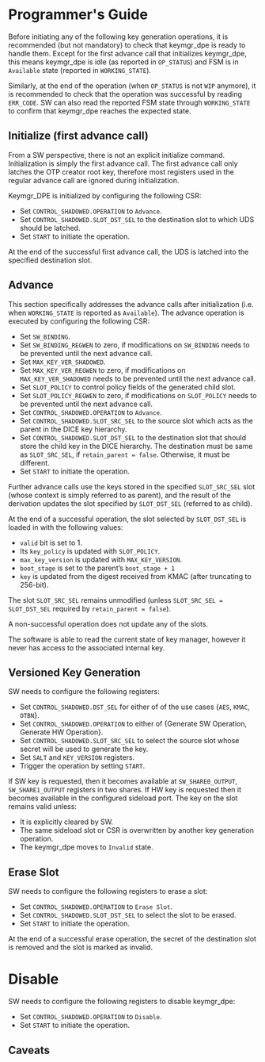 # Programmer's Guide

Before initiating any of the following key generation operations, it is recommended (but not mandatory) to check that keymgr_dpe is ready to handle them.
Except for the first advance call that initializes keymgr_dpe, this means keymgr_dpe is idle (as reported in `OP_STATUS`) and FSM is in `Available` state (reported in `WORKING_STATE`).

Similarly, at the end of the operation (when `OP_STATUS` is not `WIP` anymore), it is recommended to check that the operation was successful by reading `ERR_CODE`.
SW can also read the reported FSM state through `WORKING_STATE` to confirm that keymgr_dpe reaches the expected state.

## Initialize (first advance call)

From a SW perspective, there is not an explicit initialize command.
Initialization is simply the first advance call.
The first advance call only latches the OTP creator root key, therefore most registers used in the regular advance call are ignored during initialization.

Keymgr_DPE is initialized by configuring the following CSR:
*  Set `CONTROL_SHADOWED.OPERATION` to `Advance`.
*  Set `CONTROL_SHADOWED.SLOT_DST_SEL` to the destination slot to which UDS should be latched.
*  Set `START` to initiate the operation.

At the end of the successful first advance call, the UDS is latched into the specified destination slot.

## Advance

This section specifically addresses the advance calls after initialization (i.e. when `WORKING_STATE` is reported as `Available`).
The advance operation is executed by configuring the following CSR:

*  Set `SW_BINDING`.
*  Set `SW_BINDING_REGWEN` to zero, if modifications on `SW_BINDING` needs to be prevented until the next advance call.
*  Set `MAX_KEY_VER_SHADOWED`.
*  Set `MAX_KEY_VER_REGWEN` to zero, if modifications on `MAX_KEY_VER_SHADOWED` needs to be prevented until the next advance call.
*  Set `SLOT_POLICY` to control policy fields of the generated child slot.
*  Set `SLOT_POLICY_REGWEN` to zero, if modifications on `SLOT_POLICY` needs to be prevented until the next advance call.
*  Set `CONTROL_SHADOWED.OPERATION` to `Advance`.
*  Set `CONTROL_SHADOWED.SLOT_SRC_SEL` to the source slot which acts as the parent in the DICE key hierarchy.
*  Set `CONTROL_SHADOWED.SLOT_DST_SEL` to the destination slot that should store the child key in the DICE hierarchy.
The destination must be same as `SLOT_SRC_SEL`, if `retain_parent = false`.
Otherwise, it must be different.
*  Set `START` to initiate the operation.

Further advance calls use the keys stored in the specified `SLOT_SRC_SEL` slot (whose context is simply referred to as parent), and the result of the derivation updates the slot specified by `SLOT_DST_SEL` (referred to as child).

At the end of a successful operation, the slot selected by `SLOT_DST_SEL` is loaded in with the following values:
*  `valid` bit is set to 1.
*  Its `key_policy` is updated with `SLOT_POLICY`.
*  `max_key_version` is updated with `MAX_KEY_VERSION`.
*  `boot_stage` is set to the parent’s `boot_stage + 1`
*  `key` is updated from the digest received from KMAC (after truncating to 256-bit).

The slot `SLOT_SRC_SEL` remains unmodified (unless `SLOT_SRC_SEL = SLOT_DST_SEL` required by `retain_parent = false`).

A non-successful operation does not update any of the slots.

The software is able to read the current state of key manager, however it never has access to the associated internal key.

## Versioned Key Generation

SW needs to configure the following registers:
*  Set `CONTROL_SHADOWED.DST_SEL` for either of of the use cases {`AES`, `KMAC`, `OTBN`}.
*  Set `CONTROL_SHADOWED.OPERATION` to either of {Generate SW Operation, Generate HW Operation}.
*  Set `CONTROL_SHADOWED.SLOT_SRC_SEL` to select the source slot whose secret will be used to generate the key.
*  Set `SALT` and `KEY_VERSION` registers.
*  Trigger the operation by setting `START`.

If SW key is requested, then it becomes available at `SW_SHARE0_OUTPUT`, `SW_SHARE1_OUTPUT` registers in two shares.
If HW key is requested then it becomes available in the configured sideload port.
The key on the slot remains valid unless:
*  It is explicitly cleared by SW.
*  The same sideload slot or CSR is overwritten by another key generation operation.
*  The keymgr_dpe moves to `Invalid` state.

## Erase Slot

SW needs to configure the following registers to erase a slot:
*  Set `CONTROL_SHADOWED.OPERATION` to `Erase Slot`.
*  Set `CONTROL_SHADOWED.SLOT_DST_SEL` to select the slot to be erased.
*  Set `START` to initiate the operation.

At the end of a successful erase operation, the secret of the destination slot is removed and the slot is marked as invalid.

# Disable

SW needs to configure the following registers to disable keymgr_dpe:
*  Set `CONTROL_SHADOWED.OPERATION` to `Disable`.
*  Set `START` to initiate the operation.

## Caveats
